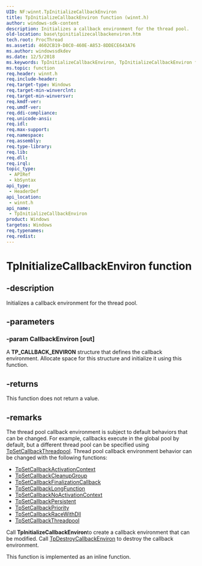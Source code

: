 ```yaml
---
UID: NF:winnt.TpInitializeCallbackEnviron
title: TpInitializeCallbackEnviron function (winnt.h)
author: windows-sdk-content
description: Initializes a callback environment for the thread pool.
old-location: base\tpinitializecallbackenviron.htm
tech.root: ProcThread
ms.assetid: 4602CB19-D8C0-460E-A853-8DDECE643A76
ms.author: windowssdkdev
ms.date: 12/5/2018
ms.keywords: TpInitializeCallbackEnviron, TpInitializeCallbackEnviron function, base.tpinitializecallbackenviron, winnt/TpInitializeCallbackEnviron
ms.topic: function
req.header: winnt.h
req.include-header: 
req.target-type: Windows
req.target-min-winverclnt: 
req.target-min-winversvr: 
req.kmdf-ver: 
req.umdf-ver: 
req.ddi-compliance: 
req.unicode-ansi: 
req.idl: 
req.max-support: 
req.namespace: 
req.assembly: 
req.type-library: 
req.lib: 
req.dll: 
req.irql: 
topic_type:
 - APIRef
 - kbSyntax
api_type:
 - HeaderDef
api_location:
 - winnt.h
api_name:
 - TpInitializeCallbackEnviron
product: Windows
targetos: Windows
req.typenames: 
req.redist: 
---
```


# TpInitializeCallbackEnviron function


## -description


Initializes a callback environment for the thread pool.


## -parameters




### -param CallbackEnviron [out]

A <b>TP_CALLBACK_ENVIRON</b> structure that defines the callback environment. Allocate space for this structure and initialize it using this function.


## -returns



This function does not return a value.




## -remarks



The thread pool callback environment is subject to default behaviors that can be changed. For example, callbacks execute in the global pool by default, but a different thread pool can be specified using <a href="https://msdn.microsoft.com/A1BED20A-9DB5-4B5A-B1AD-60454176AB1D">TpSetCallbackThreadpool</a>. Thread pool callback environment behavior can be changed with the following functions:

<ul>
<li>
<a href="https://msdn.microsoft.com/C4715789-0DF7-436B-881F-4360A7528246">TpSetCallbackActivationContext</a>
</li>
<li>
<a href="https://msdn.microsoft.com/B14084F5-2686-4522-8024-71A07541CFE2">TpSetCallbackCleanupGroup</a>
</li>
<li>
<a href="https://msdn.microsoft.com/425898A7-5E98-490A-912A-A409D1E2DFDE">TpSetCallbackFinalizationCallback</a>
</li>
<li>
<a href="https://msdn.microsoft.com/27E7F647-1005-4499-9787-F2CE6E8B6AFF">TpSetCallbackLongFunction</a>
</li>
<li>
<a href="https://msdn.microsoft.com/8415197A-C785-492E-9C74-2055FADDF0CD">TpSetCallbackNoActivationContext</a>
</li>
<li>
<a href="https://msdn.microsoft.com/FE2CB959-25BC-4420-A921-2A65016B25CF">TpSetCallbackPersistent</a>
</li>
<li>
<a href="https://msdn.microsoft.com/3A2DA8CA-D5F2-442A-B152-11AB28681B5B">TpSetCallbackPriority</a>
</li>
<li>
<a href="https://msdn.microsoft.com/14519064-450C-409E-AA2D-B4EF4D43C180">TpSetCallbackRaceWithDll</a>
</li>
<li>
<a href="https://msdn.microsoft.com/A1BED20A-9DB5-4B5A-B1AD-60454176AB1D">TpSetCallbackThreadpool</a>
</li>
</ul>
Call
<b>TpInitializeCallbackEnviron</b>to create a callback environment that can be modified. Call <a href="https://msdn.microsoft.com/B0925491-73FE-4342-9E66-E5F6344353FB">TpDestroyCallbackEnviron</a> to destroy the callback environment.

This function is implemented as an inline function.



